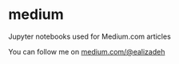 # medium
Jupyter notebooks used for Medium.com articles

You can follow me on [medium.com/@ealizadeh](https://medium.com/@ealizadeh)

